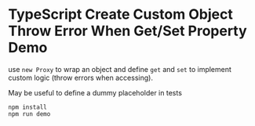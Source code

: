 TypeScript Create Custom Object Throw Error When Get/Set Property Demo
===========================

use `new Proxy` to wrap an object and define `get` and `set` to implement custom logic (throw errors when accessing).

May be useful to define a dummy placeholder in tests

```
npm install
npm run demo
```
